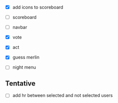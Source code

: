 - [x] add icons to scoreboard
- [ ] scoreboard
- [ ] navbar
- [x] vote
- [x] act
- [x] guess merlin
- [ ] night menu


## Tentative
- [ ] add hr between selected and not selected users